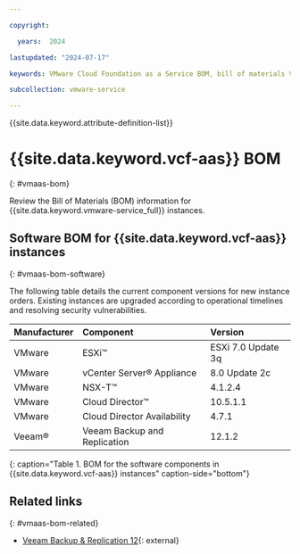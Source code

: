 ```yaml
---

copyright:

  years:  2024

lastupdated: "2024-07-17"

keywords: VMware Cloud Foundation as a Service BOM, bill of materials VMware Cloud Foundation as a Service, BOM, VCF as a Service BOM

subcollection: vmware-service

---
```


{{site.data.keyword.attribute-definition-list}}

# {{site.data.keyword.vcf-aas}} BOM
{: #vmaas-bom}

Review the Bill of Materials (BOM) information for {{site.data.keyword.vmware-service_full}} instances.

## Software BOM for {{site.data.keyword.vcf-aas}} instances
{: #vmaas-bom-software}

The following table details the current component versions for new instance orders. Existing instances are upgraded according to operational timelines and resolving security vulnerabilities.

| Manufacturer | Component | Version |
|:------------ |:--------- |:------- |
| VMware       | ESXi™ | ESXi 7.0 Update 3q |
| VMware       | vCenter Server® Appliance | 8.0 Update 2c |
| VMware       | NSX-T™ | 4.1.2.4 |
| VMware       | Cloud Director™ | 10.5.1.1 |
| VMware       | Cloud Director Availability | 4.7.1 |
| Veeam®       | Veeam Backup and Replication | 12.1.2 |
{: caption="Table 1. BOM for the software components in {{site.data.keyword.vcf-aas}} instances" caption-side="bottom"}

## Related links
{: #vmaas-bom-related}

* [Veeam Backup & Replication 12](https://helpcenter.veeam.com/docs/backup/vsphere/overview.html?ver=120){: external}
